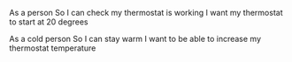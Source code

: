 As a person
So I can check my thermostat is working
I want my thermostat to start at 20 degrees

As a cold person
So I can stay warm
I want to be able to increase my thermostat temperature